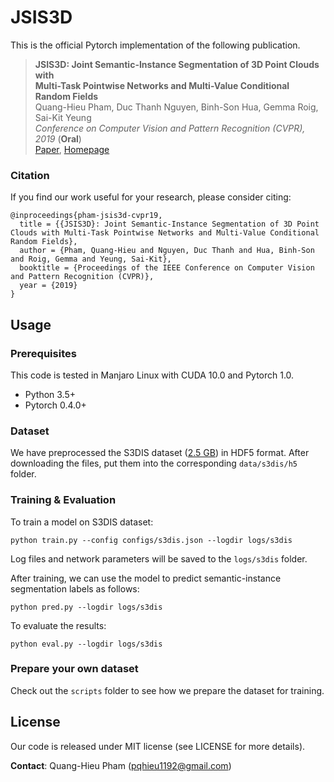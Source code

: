 # JSIS3D

This is the official Pytorch implementation of the following publication.

> **JSIS3D: Joint Semantic-Instance Segmentation of 3D Point Clouds with**<br/>
> **Multi-Task Pointwise Networks and Multi-Value Conditional Random Fields**<br/>
> Quang-Hieu Pham, Duc Thanh Nguyen, Binh-Son Hua, Gemma Roig, Sai-Kit
> Yeung<br/> *Conference on Computer Vision and Pattern Recognition (CVPR),
> 2019* (**Oral**)<br/>
> [Paper](https://pqhieu.github.io/assets/cvpr19/main.pdf),
> [Homepage](https://pqhieu.github.io/cvpr19.html)

### Citation
If you find our work useful for your research, please consider citing:

    @inproceedings{pham-jsis3d-cvpr19,
      title = {{JSIS3D}: Joint Semantic-Instance Segmentation of 3D Point Clouds with Multi-Task Pointwise Networks and Multi-Value Conditional Random Fields},
      author = {Pham, Quang-Hieu and Nguyen, Duc Thanh and Hua, Binh-Son and Roig, Gemma and Yeung, Sai-Kit},
      booktitle = {Proceedings of the IEEE Conference on Computer Vision and Pattern Recognition (CVPR)},
      year = {2019}
    }

## Usage

### Prerequisites
This code is tested in Manjaro Linux with CUDA 10.0 and Pytorch 1.0.

- Python 3.5+
- Pytorch 0.4.0+

### Dataset
We have preprocessed the S3DIS dataset ([2.5
GB](https://drive.google.com/open?id=1s1cFfb8cInM-SNHQoTGxN9BIyNpNQK6x)) in HDF5
format. After downloading the files, put them into the corresponding
`data/s3dis/h5` folder.

### Training & Evaluation
To train a model on S3DIS dataset:

    python train.py --config configs/s3dis.json --logdir logs/s3dis

Log files and network parameters will be saved to the `logs/s3dis` folder.

After training, we can use the model to predict semantic-instance segmentation
labels as follows:

    python pred.py --logdir logs/s3dis

To evaluate the results:

    python eval.py --logdir logs/s3dis

### Prepare your own dataset
Check out the `scripts` folder to see how we prepare the dataset for training.

## License
Our code is released under MIT license (see LICENSE for more details).

**Contact**: Quang-Hieu Pham (pqhieu1192@gmail.com)
